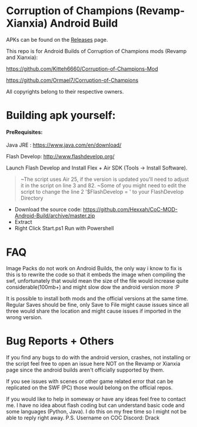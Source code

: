 # Corruption of Champions (Revamp-Xianxia) Android Build

APKs can be found on the [Releases](https://github.com/Hexxah/CoC-MOD-Android-Build/releases) page.

This repo is for Android Builds of Corruption of Champions mods (Revamp and Xianxia):

https://github.com/Kitteh6660/Corruption-of-Champions-Mod

https://github.com/Ormael7/Corruption-of-Champions

All copyrights belong to their respective owners.
# Building apk yourself:
#### PreRequisites:
Java JRE : https://www.java.com/en/download/

Flash Develop: http://www.flashdevelop.org/

Launch Flash Develop and Install Flex + Air SDK (Tools -> Install Software).
> ~The script uses Air 25, if the version is updated you'll need to adjust it in the script on line 3 and 82.
> ~Some of you might need to edit the script to change the line 2 '$FlashDevelop = ' to your FlashDevelop Directory

- Download the source code: https://github.com/Hexxah/CoC-MOD-Android-Build/archive/master.zip
- Extract
- Right Click Start.ps1 Run with Powershell

# FAQ
Image Packs do not work on Android Builds, the only way i know to fix is this is to rewrite the code so that it embeds the image when compiling the swf, unfortunately that would mean the size of the file would increase quite considerable(100mb+) and might slow dow the android version more :P

It is possible to install both mods and the official versions at the same time. Regular Saves should be fine, only Save to File might cause issues since all three would share the location and might cause issues if imported in the wrong version.

# Bug Reports + Others
If you find any bugs to do with the android version, crashes, not installing or the script feel free to open an issue here NOT on the Revamp or Xianxia page since the android builds aren't officially supported by them.

If you see issues with scenes or other game related error that can be replicated on the SWF (PC) those would belong on the official repos.

If you would like to help in someway or have any ideas feel free to contact me.
I have no idea about flash coding but can understand basic code and some languages (Python, Java). I do this on my free time so I might not be able to reply right away. P.S. Username on COC Discord: Drack
